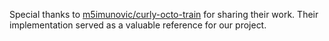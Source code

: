 Special thanks to [m5imunovic/curly-octo-train](https://github.com/m5imunovic/curly-octo-train) for sharing their work. Their implementation served as a valuable reference for our project.